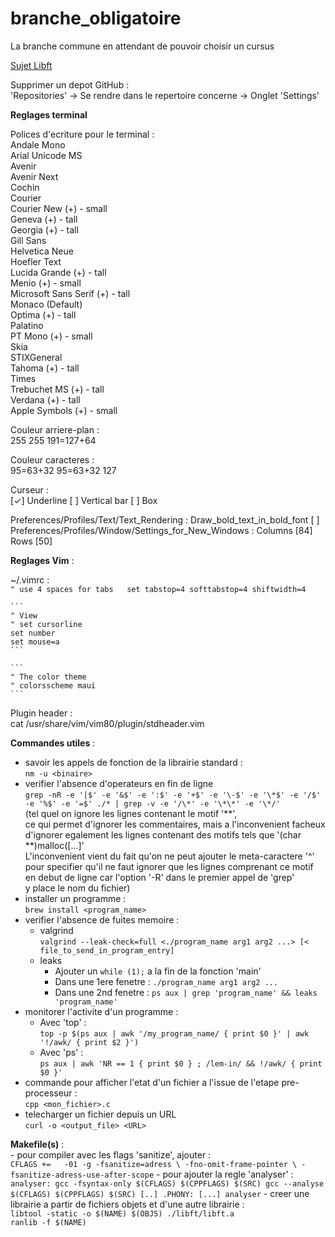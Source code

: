 # branche\_obligatoire
La branche commune en attendant de pouvoir choisir un cursus

[Sujet Libft](https://cdn.intra.42.fr/pdf/pdf/1332/libft.fr.pdf)  

Supprimer un depot GitHub :  
'Repositories' -\> Se rendre dans le repertoire concerne -\> Onglet 'Settings'

__Reglages terminal__

Polices d'ecriture pour le terminal :  
	Andale Mono  
	Arial Unicode MS  
	Avenir  
	Avenir Next  
	Cochin  
	Courier  
	Courier New (+) - small  
	Geneva (+) - tall  
	Georgia (+) - tall  
	Gill Sans  
	Helvetica Neue  
	Hoefler Text  
	Lucida Grande (+) - tall  
	Menio (+) - small  
	Microsoft Sans Serif (+) - tall  
	Monaco (Default)  
	Optima (+) - tall  
	Palatino  
	PT Mono (+) - small  
	Skia  
	STIXGeneral  
	Tahoma (+) - tall  
	Times  
	Trebuchet MS (+) - tall  
	Verdana (+) - tall  
	Apple Symbols (+) - small  

Couleur arriere-plan :  
	255 255 191=127+64  

Couleur caracteres :  
	95=63+32 95=63+32 127  

Curseur :  
	[✓] Underline [ ] Vertical bar [ ] Box

Preferences/Profiles/Text/Text\_Rendering : Draw\_bold\_text\_in\_bold\_font [ ]  
Preferences/Profiles/Window/Settings\_for\_New\_Windows :  Columns [84] Rows [50]  

__Reglages Vim__ :  

~/.vimrc :  
	```
	" use 4 spaces for tabs  
	set tabstop=4 softtabstop=4 shiftwidth=4  
	```

	```
	" View  
	" set cursorline  
	set number  
	set mouse=a  
	```

	```
	" The color theme  
	" colorsscheme maui  
	```

Plugin header :  
	cat /usr/share/vim/vim80/plugin/stdheader.vim  

__Commandes utiles__ :  
- savoir les appels de fonction de la librairie standard :  
	`nm -u <binaire>`
- verifier l'absence d'operateurs en fin de ligne  
	`grep -nR -e '|$' -e '&$' -e ':$' -e '+$' -e '\-$' -e '\*$' -e '/$' -e '%$' -e '=$' ./* | grep -v -e '/\*' -e '\*\*' -e '\*/'`  
	(tel quel on ignore les lignes contenant le motif '**',  
	ce qui permet d'ignorer les commentaires, mais a l'inconvenient facheux  
	d'ignorer egalement les lignes contenant des motifs tels que '(char **)malloc([...]'  
	L'inconvenient vient du fait qu'on ne peut ajouter le meta-caractere '^'  
	pour specifier qu'il ne faut ignorer que les lignes comprenant ce motif  
	en debut de ligne car l'option '-R' dans le premier appel de 'grep'  
	y place le nom du fichier)
- installer un programme :  
	`brew install <program_name>`
- verifier l'absence de fuites memoire :
	- valgrind  
	`valgrind --leak-check=full <./program_name arg1 arg2 ...> [< file_to_send_in_program_entry]`
	- leaks  
		- Ajouter un `while (1);` a la fin de la fonction 'main'
		- Dans une 1ere fenetre : `./program_name arg1 arg2 ...`
		- Dans une 2nd fenetre : `ps aux | grep 'program_name' && leaks 'program_name'`
- monitorer l'activite d'un programme :  
	- Avec 'top' :  
	`top -p $(ps aux | awk '/my_program_name/ { print $0 }' | awk '!/awk/ { print $2 }')`
	- Avec 'ps' :  
	`ps aux | awk 'NR == 1 { print $0 } ; /lem-in/ && !/awk/ { print $0 }'`
- commande pour afficher l'etat d'un fichier a l'issue de l'etape pre-processeur :  
	`cpp <mon_fichier>.c`
- telecharger un fichier depuis un URL  
	`curl -o <output_file> <URL>`

__Makefile(s)__ :  
	- pour compiler avec les flags 'sanitize', ajouter :  
	```
	CFLAGS +=	-01 -g -fsanitize=adress \
			-fno-omit-frame-pointer \
			-fsanitize-adress-use-after-scope
	```
	- pour ajouter la regle 'analyser' :  
	```
	analyser:
		gcc -fsyntax-only $(CFLAGS) $(CPPFLAGS) $(SRC)
		gcc --analyse $(CFLAGS) $(CPPFLAGS) $(SRC)
	[..]
	.PHONY: [...] analyser
	```
	- creer une librairie a partir de fichiers objets et d'une autre librairie :  
		`libtool -static -o $(NAME) $(OBJS) ./libft/libft.a`  
		`ranlib -f $(NAME)`

